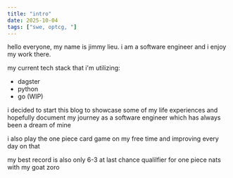 ```yaml
---
title: "intro"
date: 2025-10-04
tags: ["swe, optcg, "]
---
```


hello everyone, my name is jimmy lieu. i am a software engineer and i enjoy my work there.


my current tech stack that i'm utilizing:
- dagster
- python
- go (WIP)


i decided to start this blog to showcase some of my life experiences and hopefully document my journey as a software engineer which has always been a dream of mine

i also play the one piece card game on my free time and improving every day on that

my best record is also only 6-3 at last chance qualilfier for one piece nats with my goat zoro
